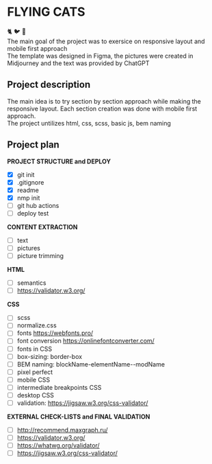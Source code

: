 # FLYING CATS

  :cat2: :bird: :rocket: <br> 
  The main goal of the project was to exersice on responsive layout and mobile first approach<br>
  The template was designed in Figma, the pictures were created in Midjourney and the text was provided by ChatGPT<br>

## Project description
  The main idea is to try section by section approach while making the responsive layout. Each section creation was done with mobile first approach.<br>
  The project untilizes html, css, scss, basic js, bem naming

## Project plan

  **PROJECT STRUCTURE and DEPLOY**
  - [x] git init
  - [x] .gitignore
  - [x] readme
  - [x] nmp init
  - [ ] git hub actions
  - [ ] deploy test
    
  **CONTENT EXTRACTION**
  - [ ] text
  - [ ] pictures
  - [ ] picture trimming

  **HTML**
  - [ ] semantics
  - [ ] https://validator.w3.org/
    
  **CSS**
  - [ ] scss
  - [ ] normalize.css
  - [ ] fonts https://webfonts.pro/ 
  - [ ] font conversion https://onlinefontconverter.com/
  - [ ] fonts in CSS
  - [ ] box-sizing: border-box
  - [ ] BEM naming: blockName-elementName--modName
  - [ ] pixel perfect
  - [ ] mobile CSS
  - [ ] intermediate breakpoints CSS
  - [ ] desktop CSS
  - [ ] validation: https://jigsaw.w3.org/css-validator/
  
  **EXTERNAL CHECK-LISTS and FINAL VALIDATION**
  - [ ] http://recommend.maxgraph.ru/
  - [ ] https://validator.w3.org/
  - [ ] https://whatwg.org/validator/
  - [ ] https://jigsaw.w3.org/css-validator/
